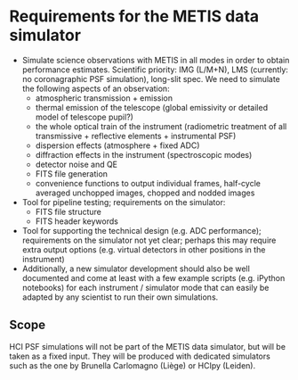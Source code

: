 # Requirements for the METIS data simulator
 - Simulate science observations with METIS in all modes in order to obtain performance estimates. Scientific priority: IMG (L/M+N), LMS (currently: no coronagraphic PSF simulation), long-slit spec. We need to simulate the following aspects of an observation:
     - atmospheric transmission + emission
     - thermal emission of the telescope (global emissivity or detailed model of telescope pupil?)
     - the whole optical train of the instrument (radiometric treatment of all transmissive + reflective elements + instrumental PSF)
     - dispersion effects (atmosphere + fixed ADC)
     - diffraction effects in the instrument (spectroscopic modes)
     - detector noise and QE
     - FITS file generation
     - convenience functions to output individual frames, half-cycle averaged unchopped images, chopped and nodded images
 - Tool for pipeline testing; requirements on the simulator:
     - FITS file structure
     - FITS header keywords
 - Tool for supporting the technical design (e.g. ADC performance); requirements on the simulator not yet clear; perhaps this may require extra output options (e.g. virtual detectors in other positions in the instrument)
 - Additionally, a new simulator development should also be well documented and come at least with a few example scripts (e.g. iPython notebooks) for each instrument / simulator mode that can easily be adapted by any scientist to run their own simulations.

## Scope
HCI PSF simulations will not be part of the METIS data simulator, but will be taken as a fixed input. They will be produced with dedicated simulators such as the one by Brunella Carlomagno (Liège) or HCIpy (Leiden).
